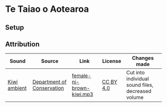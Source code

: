 # Te Taiao o Aotearoa

## Setup

## Attribution

| Sound                                                           | Source                                                                                                  | Link                                                                                                                                          | License                                                   | Changes made                                      |
|-----------------------------------------------------------------|---------------------------------------------------------------------------------------------------------|-----------------------------------------------------------------------------------------------------------------------------------------------|-----------------------------------------------------------|---------------------------------------------------|
| [Kiwi ambient](src/main/resources/assets/taiao/sounds/mob/kiwi) | [Department of Conservation](https://www.doc.govt.nz/nature/native-animals/birds/bird-songs-and-calls/) | [female-ni-brown-kiwi.mp3](https://www.doc.govt.nz/globalassets/documents/conservation/native-animals/birds/kiwi-cd/female-ni-brown-kiwi.mp3) | [CC BY 4.0](https://creativecommons.org/licenses/by/4.0/) | Cut into individual sound files, decreased volume |
